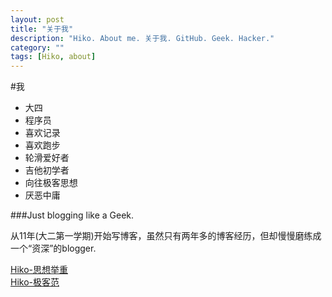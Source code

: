 ```yaml
---
layout: post
title: "关于我"
description: "Hiko. About me. 关于我. GitHub. Geek. Hacker."
category: ""
tags: [Hiko, about]
---
```


#我 
* 大四 
* 程序员 
* 喜欢记录
* 喜欢跑步
* 轮滑爱好者
* 吉他初学者
* 向往极客思想
* 厌恶中庸


###Just blogging like a Geek.

从11年(大二第一学期)开始写博客，虽然只有两年多的博客经历，但却慢慢磨练成一个“资深”的blogger.

[Hiko-思想举重](http://iamhiko.com) <br/>
[Hiko-极客范](http://iamhiko.com/geek) <br/>
